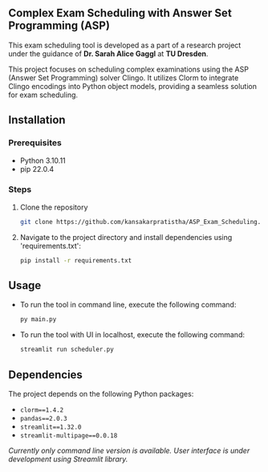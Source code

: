 ## Complex Exam Scheduling with Answer Set Programming (ASP)
This exam scheduling tool is developed as a part of a research project under the guidance of **Dr. Sarah Alice Gaggl** at **TU Dresden**.

This project focuses on scheduling complex examinations using the ASP (Answer Set Programming) solver Clingo. It utilizes Clorm to integrate Clingo encodings into Python object models, providing a seamless solution for exam scheduling.

## Installation

### Prerequisites

- Python 3.10.11
- pip 22.0.4

### Steps

1. Clone the repository
    ```bash
    git clone https://github.com/kansakarpratistha/ASP_Exam_Scheduling.git

2. Navigate to the project directory and install dependencies using 'requirements.txt':
    ```bash
    pip install -r requirements.txt

## Usage

- To run the tool in command line, execute the following command:
    ```bash
    py main.py

- To run the tool with UI in localhost, execute the following command:
    ```bash
    streamlit run scheduler.py

## Dependencies

The project depends on the following Python packages:
- `clorm==1.4.2`
- `pandas==2.0.3`
- `streamlit==1.32.0`
- `streamlit-multipage==0.0.18`

*Currently only command line version is available. User interface is under development using Streamlit library.*
